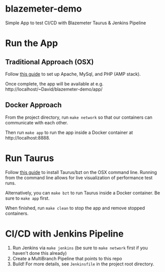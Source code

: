 # blazemeter-demo
Simple App to test CI/CD with Blazemeter Taurus & Jenkins Pipeline

# Run the App
## Traditional Approach (OSX)
Follow [this guide](https://coolestguidesontheplanet.com/get-apache-mysql-php-and-phpmyadmin-working-on-macos-sierra/) to set up Apache, MySql, and PHP (AMP stack).

Once complete, the app will be available at e.g. http://localhost/~David/blazemeter-demo/app/

## Docker Approach
From the project directory, run ``make network`` so that our containers can communicate with each other.

Then run ``make app`` to run the app inside a Docker container at http://localhost:8888.

# Run Taurus
Follow [this guide](https://gettaurus.org/docs/Installation/) to install Taurus/bzt on the OSX command line. Running from the command line allows for live visualization of performance test runs.

Alternatively, you can ``make bzt`` to run Taurus inside a Docker container. Be sure to ``make app`` first.

When finished, run ``make clean`` to stop the app and remove stopped containers.

# CI/CD with Jenkins Pipeline
1. Run Jenkins via ``make jenkins`` (be sure to ``make network`` first if you haven't done this already)
2. Create a MultiBranch Pipeline that points to this repo
3. Build! For more details, see ``Jenkinsfile`` in the project root directory.
